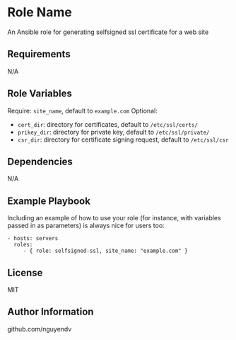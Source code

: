 Role Name
=========

An Ansible role for generating selfsigned ssl certificate for a web site

Requirements
------------

N/A

Role Variables
--------------

Require: `site_name`, default to `example.com`
Optional:
- `cert_dir`: directory for certificates, default to `/etc/ssl/certs/`
- `prikey_dir`: directory for private key, default to `/etc/ssl/private/`
- `csr_dir`: directory for certificate signing request, default to `/etc/ssl/csr`

Dependencies
------------

N/A

Example Playbook
----------------

Including an example of how to use your role (for instance, with variables
passed in as parameters) is always nice for users too:

    - hosts: servers
      roles:
         - { role: selfsigned-ssl, site_name: "example.com" }

License
-------

MIT

Author Information
------------------

github.com/nguyendv

